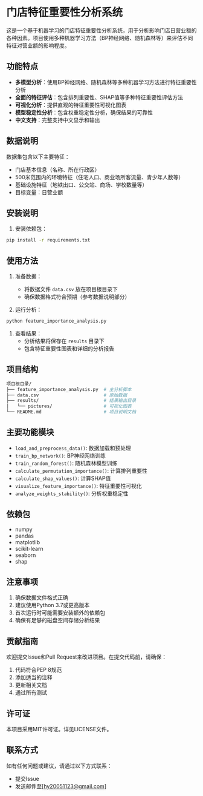 # 门店特征重要性分析系统

这是一个基于机器学习的门店特征重要性分析系统，用于分析影响门店日营业额的各种因素。项目使用多种机器学习方法（BP神经网络、随机森林等）来评估不同特征对营业额的影响程度。

## 功能特点

- **多模型分析**：使用BP神经网络、随机森林等多种机器学习方法进行特征重要性分析
- **全面的特征评估**：包含排列重要性、SHAP值等多种特征重要性评估方法
- **可视化分析**：提供直观的特征重要性可视化图表
- **模型稳定性分析**：包含权重稳定性分析，确保结果的可靠性
- **中文支持**：完整支持中文显示和输出

## 数据说明

数据集包含以下主要特征：

- 门店基本信息（名称、所在行政区）
- 500米范围内的环境特征（住宅人口、商业场所客流量、青少年人数等）
- 基础设施特征（地铁出口、公交站、商场、学校数量等）
- 目标变量：日营业额

## 安装说明

1. 安装依赖包：

```bash
pip install -r requirements.txt
```

## 使用方法

1. 准备数据：
   - 将数据文件 `data.csv` 放在项目根目录下
   - 确保数据格式符合预期（参考数据说明部分）

2. 运行分析：

```bash
python feature_importance_analysis.py
```

1. 查看结果：
   - 分析结果将保存在 `results` 目录下
   - 包含特征重要性图表和详细的分析报告

## 项目结构

``` bash
项目根目录/
├── feature_importance_analysis.py  # 主分析脚本
├── data.csv                        # 原始数据
├── results/                        # 结果输出目录
│   └── pictures/                   # 可视化图表
└── README.md                       # 项目说明文档
```

## 主要功能模块

- `load_and_preprocess_data()`: 数据加载和预处理
- `train_bp_network()`: BP神经网络训练
- `train_random_forest()`: 随机森林模型训练
- `calculate_permutation_importance()`: 计算排列重要性
- `calculate_shap_values()`: 计算SHAP值
- `visualize_feature_importance()`: 特征重要性可视化
- `analyze_weights_stability()`: 分析权重稳定性

## 依赖包

- numpy
- pandas
- matplotlib
- scikit-learn
- seaborn
- shap

## 注意事项

1. 确保数据文件格式正确
2. 建议使用Python 3.7或更高版本
3. 首次运行时可能需要安装额外的依赖包
4. 确保有足够的磁盘空间存储分析结果

## 贡献指南

欢迎提交Issue和Pull Request来改进项目。在提交代码前，请确保：

1. 代码符合PEP 8规范
2. 添加适当的注释
3. 更新相关文档
4. 通过所有测试

## 许可证

本项目采用MIT许可证。详见LICENSE文件。

## 联系方式

如有任何问题或建议，请通过以下方式联系：

- 提交Issue
- 发送邮件至[hy20051123@gmail.com]
